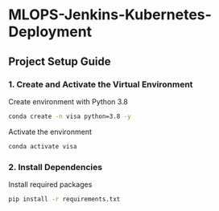 # MLOPS-Jenkins-Kubernetes-Deployment


## Project Setup Guide


### 1. Create and Activate the Virtual Environment

Create environment with Python 3.8
```bash
conda create -n visa python=3.8 -y
```

Activate the environment
```bash
conda activate visa
```


### 2. Install Dependencies

Install required packages
```bash
pip install -r requirements.txt
```
